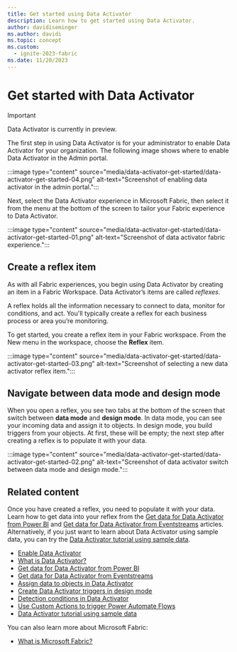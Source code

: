 ```yaml
---
title: Get started using Data Activator
description: Learn how to get started using Data Activator.
author: davidiseminger
ms.author: davidi
ms.topic: concept
ms.custom:
  - ignite-2023-fabric
ms.date: 11/20/2023
---
```


# Get started with Data Activator

> [!IMPORTANT]
> Data Activator is currently in preview.

The first step in using Data Activator is for your administrator to enable Data Activator for your organization. The following image shows where to enable Data Activator in the Admin portal.

:::image type="content" source="media/data-activator-get-started/data-activator-get-started-04.png" alt-text="Screenshot of enabling data activator in the admin portal.":::

Next, select the Data Activator experience in Microsoft Fabric, then select it from the menu at the bottom of the screen to tailor your Fabric experience to Data Activator.

:::image type="content" source="media/data-activator-get-started/data-activator-get-started-01.png" alt-text="Screenshot of data activator fabric experience.":::


## Create a reflex item

As with all Fabric experiences, you begin using Data Activator by creating an item in a Fabric Workspace. Data Activator’s items are called *reflexes.*

A reflex holds all the information necessary to connect to data, monitor for conditions, and act. You'll typically create a reflex for each business process or area you’re monitoring.

To get started, you create a reflex item in your Fabric workspace. From the New menu in the workspace, choose the **Reflex** item.

:::image type="content" source="media/data-activator-get-started/data-activator-get-started-03.png" alt-text="Screenshot of selecting a new data activator reflex item.":::

## Navigate between data mode and design mode

When you open a reflex, you see two tabs at the bottom of the screen that switch between **data mode** and **design mode**. In data mode, you can see your incoming data and assign it to objects. In design mode, you build triggers from your objects. At first, these will be empty; the next step after creating a reflex is to populate it with your data.

:::image type="content" source="media/data-activator-get-started/data-activator-get-started-02.png" alt-text="Screenshot of data activator switch between data mode and design mode.":::

## Related content

Once you have created a reflex, you need to populate it with your data. Learn how to get data into your reflex from the [Get data for Data Activator from Power BI](data-activator-get-data-power-bi.md) and [Get data for Data Activator from Eventstreams](data-activator-get-data-eventstreams.md) articles. Alternatively, if you just want to learn about Data Activator using sample data, you can try the [Data Activator tutorial using sample data](data-activator-tutorial.md).

* [Enable Data Activator](../admin/data-activator-switch.md)
* [What is Data Activator?](data-activator-introduction.md)
* [Get data for Data Activator from Power BI](data-activator-get-data-power-bi.md)
* [Get data for Data Activator from Eventstreams](data-activator-get-data-eventstreams.md)
* [Assign data to objects in Data Activator](data-activator-assign-data-objects.md)
* [Create Data Activator triggers in design mode](data-activator-create-triggers-design-mode.md)
* [Detection conditions in Data Activator](data-activator-detection-conditions.md)
* [Use Custom Actions to trigger Power Automate Flows](data-activator-trigger-power-automate-flows.md)
* [Data Activator tutorial using sample data](data-activator-tutorial.md)

You can also learn more about Microsoft Fabric:

* [What is Microsoft Fabric?](../get-started/microsoft-fabric-overview.md)
